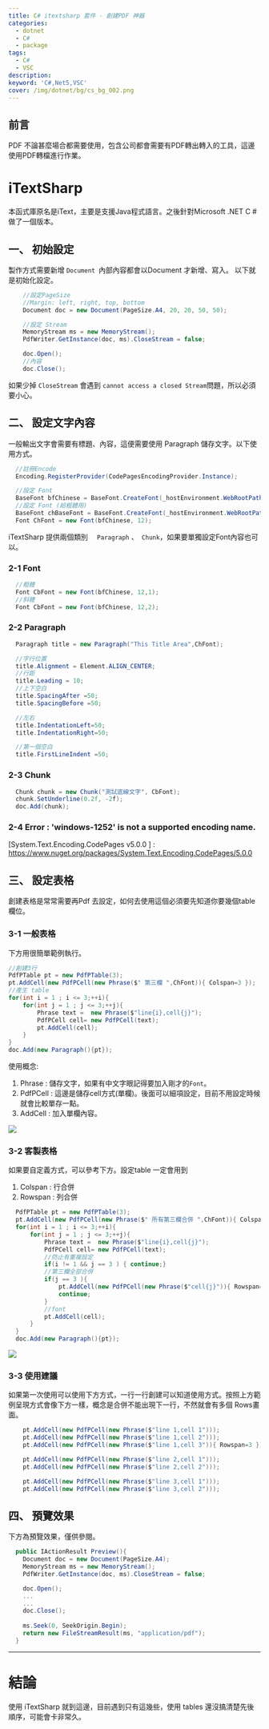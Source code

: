 ```yaml
---
title: C# itextsharp 套件 - 創建PDF 神器
categories: 
  - dotnet
  - C#
  - package
tags: 
  - C#
  - VSC
description:
keyword: 'C#,Net5,VSC'
cover: /img/dotnet/bg/cs_bg_002.png
---
```


## 前言 
PDF 不論甚麼場合都需要使用，包含公司都會需要有PDF轉出轉入的工具，這邊使用PDF轉檔進行作業。


# iTextSharp
本函式庫原名是iText，主要是支援Java程式語言。之後針對Microsoft .NET C # 做了一個版本。

## 一、 初始設定
製作方式需要新增 ```Document ```內部內容都會以Document 才新增、寫入。
以下就是初始化設定。
```cs
    //設定PageSize
    //Margin: left, right, top, bottom
    Document doc = new Document(PageSize.A4, 20, 20, 50, 50); 

    //設定 Stream
    MemoryStream ms = new MemoryStream();
    PdfWriter.GetInstance(doc, ms).CloseStream = false;

    doc.Open();
    //內容
    doc.Close();

```
如果少掉 ```CloseStream``` 會遇到 ```cannot access a closed Stream```問題，所以必須要小心。

## 二、 設定文字內容
一般輸出文字會需要有標題、內容，這便需要使用 Paragraph 儲存文字。以下使用方式。

```cs
  //註冊Encode
  Encoding.RegisterProvider(CodePagesEncodingProvider.Instance);

  //設定 Font
  BaseFont bfChinese = BaseFont.CreateFont(_hostEnvironment.WebRootPath + "\\font\\KAIU.TTF", BaseFont.IDENTITY_H, BaseFont.EMBEDDED);
  //設定 Font (給粗體用)
  BaseFont chBaseFont = BaseFont.CreateFont(_hostEnvironment.WebRootPath + "\\font\\KAIU.TTF", BaseFont.IDENTITY_H, BaseFont.NOT_EMBEDDED);
  Font ChFont = new Font(bfChinese, 12);
```

iTextSharp 提供兩個類別 ```  Paragraph``` 、``` Chunk```，如果要單獨設定Font內容也可以。
### 2-1 Font
```cs
  //粗體
  Font CbFont = new Font(bfChinese, 12,1);
  //斜體
  Font CbFont = new Font(bfChinese, 12,2);

```

### 2-2 Paragraph
```cs
  Paragraph title = new Paragraph("This Title Area",ChFont);

  //字行位置
  title.Alignment = Element.ALIGN_CENTER;
  //行距
  title.Leading = 10;
  //上下空白
  title.SpacingAfter =50;
  title.SpacingBefore =50;

  //左右
  title.IndentationLeft=50;
  title.IndentationRight=50;

  //第一個空白
  title.FirstLineIndent =50;
```

### 2-3 Chunk
```cs
  Chunk chunk = new Chunk("測試底線文字", CbFont);
  chunk.SetUnderline(0.2f, -2f);
  doc.Add(chunk);
```

### 2-4 Error : 'windows-1252' is not a supported encoding name.
[System.Text.Encoding.CodePages v5.0.0 ] : https://www.nuget.org/packages/System.Text.Encoding.CodePages/5.0.0



## 三、 設定表格 
創建表格是常常需要再Pdf 去設定，如何去使用這個必須要先知道你要幾個table欄位。

### 3-1 一般表格
下方用很簡單範例執行。
```cs
//創建3行
PdfPTable pt = new PdfPTable(3);
pt.AddCell(new PdfPCell(new Phrase($" 第三欄 ",ChFont)){ Colspan=3 });
//產生 table
for(int i = 1 ; i <= 3;++i){
    for(int j = 1 ; j <= 3;++j){
        Phrase text =  new Phrase($"line{i},cell{j}");
        PdfPCell cell= new PdfPCell(text);
        pt.AddCell(cell);
    }
}
doc.Add(new Paragraph(){pt});
``` 

使用概念:
1. Phrase : 儲存文字，如果有中文字眼記得要加入剛才的```Font```。
2. PdfPCell : 這邊是儲存cell方式(單欄)。後面可以細項設定，目前不用設定時候就會比較單存一點。
3. AddCell : 加入單欄內容。

![](/img/dotnet/cs/cs_itext_001.png)

### 3-2 客製表格
如果要自定義方式，可以參考下方。設定table 一定會用到
1. Colspan : 行合併 
2. Rowspan : 列合併

```cs
  PdfPTable pt = new PdfPTable(3);
  pt.AddCell(new PdfPCell(new Phrase($" 所有第三欄合併 ",ChFont)){ Colspan=3 });
  for(int i = 1 ; i <= 3;++i){
      for(int j = 1 ; j <= 3;++j){
          Phrase text =  new Phrase($"line{i},cell{j}");
          PdfPCell cell= new PdfPCell(text);
          //防止有重複設定
          if(i != 1 && j == 3 ) { continue;}
          //第三欄全部合併
          if(j == 3 ){
              pt.AddCell(new PdfPCell(new Phrase($"cell{j}")){ Rowspan=3 });
              continue;
          }
          //font
          pt.AddCell(cell);
      }
  }
  doc.Add(new Paragraph(){pt});
```
![](/img/dotnet/cs/cs_itext_002.png)

### 3-3 使用建議
如果第一次使用可以使用下方方式，一行一行創建可以知道使用方式。按照上方範例呈現方式會像下方一樣，概念是合併不能出現下一行，不然就會有多個 Rows畫面。

```cs
    pt.AddCell(new PdfPCell(new Phrase($"line 1,cell 1")));
    pt.AddCell(new PdfPCell(new Phrase($"line 1,cell 2")));
    pt.AddCell(new PdfPCell(new Phrase($"line 1,cell 3")){ Rowspan=3 });

    pt.AddCell(new PdfPCell(new Phrase($"line 2,cell 1")));
    pt.AddCell(new PdfPCell(new Phrase($"line 2,cell 2")));

    pt.AddCell(new PdfPCell(new Phrase($"line 3,cell 1")));
    pt.AddCell(new PdfPCell(new Phrase($"line 3,cell 2")));
```

## 四、 預覽效果
下方為預覽效果，僅供參閱。
```cs
  public IActionResult Preview(){
    Document doc = new Document(PageSize.A4);
    MemoryStream ms = new MemoryStream();
    PdfWriter.GetInstance(doc, ms).CloseStream = false;

    doc.Open();
    ...
    ...
    doc.Close();
            
    ms.Seek(0, SeekOrigin.Begin);
    return new FileStreamResult(ms, "application/pdf");
  }
```


---


# 結論
使用 iTextSharp 就到這邊，目前遇到只有這幾些，使用 tables 還沒搞清楚先後順序，可能會卡非常久。






